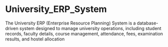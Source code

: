 # University_ERP_System
The University ERP (Enterprise Resource Planning) System is a database-driven system designed to manage university operations, including student records, faculty details, course management, attendance, fees, examination results, and hostel allocation
